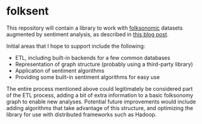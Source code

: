 folksent
========

This repository will contain a library to work with [folksonomic](http://en.wikipedia.org/wiki/Folksonomy) datasets augmented by sentiment analysis, as described in [this blog post](http://blog.caseinsensitive.org/?p=17).

Initial areas that I hope to support include the following:
- ETL, including built-in backends for a few common databases
- Representation of graph structure (probably using a third-party library)
- Application of sentiment algorithms
- Providing some built-in sentiment algorithms for easy use

The entire process mentioned above could legitimately be considered part of the ETL process, adding a bit
of extra information to a basic folksonomy graph to enable new analyses.  Potential future improvements would include
adding algorithms that take advantage of this structure, and optimizing the library for use with distributed frameworks
such as Hadoop.
